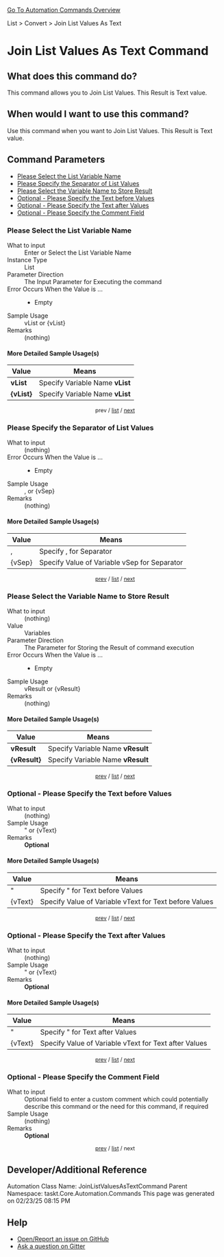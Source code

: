 <!--TITLE: Join List Values As Text Command -->
<!-- SUBTITLE: a command in the List group. -->
[Go To Automation Commands Overview](/automation-commands.md)


List &gt; Convert &gt; Join List Values As Text


# Join List Values As Text Command


## What does this command do?
This command allows you to Join List Values. This Result is Text value.


## When would I want to use this command?
Use this command when you want to Join List Values. This Result is Text value.


<a id="param_list"></a>
## Command Parameters
- [Please Select the List Variable Name](#param_0)
- [Please Specify the Separator of List Values](#param_1)
- [Please Select the Variable Name to Store Result](#param_2)
- [Optional - Please Specify the Text before Values](#param_3)
- [Optional - Please Specify the Text after Values](#param_4)
- [Optional - Please Specify the Comment Field](#param_5)


<a id="param_0"></a>
### Please Select the List Variable Name


<dl>
<dt>What to input</dt><dd>Enter or Select the List Variable Name</dd>
<dt>Instance Type</dt><dd>List</dd>
<dt>Parameter Direction</dt><dd>The Input Parameter for Executing the command</dd>
<dt>Error Occurs When the Value is ...</dt><dd><ul>
<li>Empty</li>
</ul></dd>
<dt>Sample Usage</dt><dd>vList or {vList}</dd>
<dt>Remarks</dt><dd>(nothing)</dd>
</dl>




#### More Detailed Sample Usage(s)
| Value | Means |
|---|---|
| <strong>vList</strong> | Specify Variable Name **vList** |
| <strong>{vList}</strong> | Specify Variable Name **vList** |


<div style="font-size: 90%; text-align: center">


prev / [list](#param_list) / [next](#param_1)


</div>


<a id="param_1"></a>
### Please Specify the Separator of List Values


<dl>
<dt>What to input</dt><dd>(nothing)</dd>
<dt>Error Occurs When the Value is ...</dt><dd><ul>
<li>Empty</li>
</ul></dd>
<dt>Sample Usage</dt><dd>, or {vSep}</dd>
<dt>Remarks</dt><dd>(nothing)</dd>
</dl>




#### More Detailed Sample Usage(s)
| Value | Means |
|---|---|
| , | Specify , for Separator |
| {vSep} | Specify Value of Variable vSep for Separator |


<div style="font-size: 90%; text-align: center">


[prev](#param_1) / [list](#param_list) / [next](#param_2)


</div>


<a id="param_2"></a>
### Please Select the Variable Name to Store Result


<dl>
<dt>What to input</dt><dd>(nothing)</dd>
<dt>Value</dt><dd>Variables</dd>
<dt>Parameter Direction</dt><dd>The Parameter for Storing the Result of command execution</dd>
<dt>Error Occurs When the Value is ...</dt><dd><ul>
<li>Empty</li>
</ul></dd>
<dt>Sample Usage</dt><dd>vResult or {vResult}</dd>
<dt>Remarks</dt><dd>(nothing)</dd>
</dl>




#### More Detailed Sample Usage(s)
| Value | Means |
|---|---|
| <strong>vResult</strong> | Specify Variable Name **vResult** |
| <strong>{vResult}</strong> | Specify Variable Name **vResult** |


<div style="font-size: 90%; text-align: center">


[prev](#param_2) / [list](#param_list) / [next](#param_3)


</div>


<a id="param_3"></a>
### Optional - Please Specify the Text before Values


<dl>
<dt>What to input</dt><dd>(nothing)</dd>
<dt>Sample Usage</dt><dd>&quot; or {vText}</dd>
<dt>Remarks</dt><dd><strong>Optional</strong><br></dd>
</dl>




#### More Detailed Sample Usage(s)
| Value | Means |
|---|---|
| &quot; | Specify " for Text before Values |
| {vText} | Specify Value of Variable vText for Text before Values |


<div style="font-size: 90%; text-align: center">


[prev](#param_3) / [list](#param_list) / [next](#param_4)


</div>


<a id="param_4"></a>
### Optional - Please Specify the Text after Values


<dl>
<dt>What to input</dt><dd>(nothing)</dd>
<dt>Sample Usage</dt><dd>&quot; or {vText}</dd>
<dt>Remarks</dt><dd><strong>Optional</strong><br></dd>
</dl>




#### More Detailed Sample Usage(s)
| Value | Means |
|---|---|
| &quot; | Specify " for Text after Values |
| {vText} | Specify Value of Variable vText for Text after Values |


<div style="font-size: 90%; text-align: center">


[prev](#param_4) / [list](#param_list) / [next](#param_5)


</div>


<a id="param_5"></a>
### Optional - Please Specify the Comment Field


<dl>
<dt>What to input</dt><dd>Optional field to enter a custom comment which could potentially describe this command or the need for this command, if required</dd>
<dt>Sample Usage</dt><dd>(nothing)</dd>
<dt>Remarks</dt><dd><strong>Optional</strong><br></dd>
</dl>




<div style="font-size: 90%; text-align: center">


[prev](#param_5) / [list](#param_list) / next


</div>


## Developer/Additional Reference
Automation Class Name: JoinListValuesAsTextCommand
Parent Namespace: taskt.Core.Automation.Commands
This page was generated on 02/23/25 08:15 PM


## Help
- [Open/Report an issue on GitHub](https://github.com/rcktrncn/taskt/issues/new)
- [Ask a question on Gitter](https://gitter.im/taskt-rpa/Lobby)
